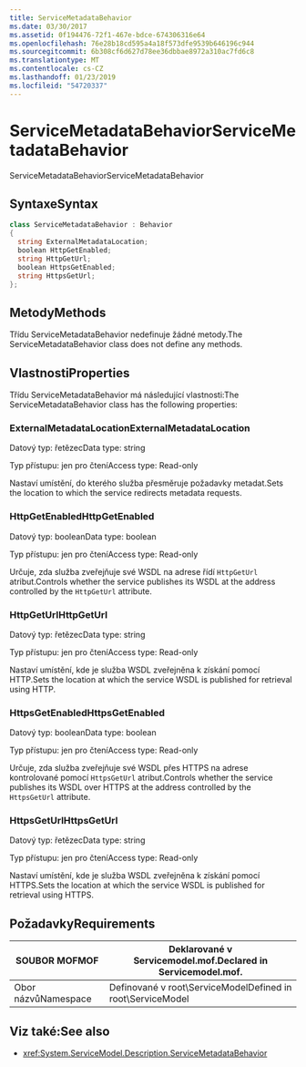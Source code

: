 ```yaml
---
title: ServiceMetadataBehavior
ms.date: 03/30/2017
ms.assetid: 0f194476-72f1-467e-bdce-674306316e64
ms.openlocfilehash: 76e28b18cd595a4a18f573dfe9539b646196c944
ms.sourcegitcommit: 6b308cf6d627d78ee36dbbae8972a310ac7fd6c8
ms.translationtype: MT
ms.contentlocale: cs-CZ
ms.lasthandoff: 01/23/2019
ms.locfileid: "54720337"
---
```

# <a name="servicemetadatabehavior"></a><span data-ttu-id="1837b-102">ServiceMetadataBehavior</span><span class="sxs-lookup"><span data-stu-id="1837b-102">ServiceMetadataBehavior</span></span>
<span data-ttu-id="1837b-103">ServiceMetadataBehavior</span><span class="sxs-lookup"><span data-stu-id="1837b-103">ServiceMetadataBehavior</span></span>  
  
## <a name="syntax"></a><span data-ttu-id="1837b-104">Syntaxe</span><span class="sxs-lookup"><span data-stu-id="1837b-104">Syntax</span></span>  
  
```csharp
class ServiceMetadataBehavior : Behavior  
{  
  string ExternalMetadataLocation;  
  boolean HttpGetEnabled;  
  string HttpGetUrl;  
  boolean HttpsGetEnabled;  
  string HttpsGetUrl;  
};  
```  
  
## <a name="methods"></a><span data-ttu-id="1837b-105">Metody</span><span class="sxs-lookup"><span data-stu-id="1837b-105">Methods</span></span>  
 <span data-ttu-id="1837b-106">Třídu ServiceMetadataBehavior nedefinuje žádné metody.</span><span class="sxs-lookup"><span data-stu-id="1837b-106">The ServiceMetadataBehavior class does not define any methods.</span></span>  
  
## <a name="properties"></a><span data-ttu-id="1837b-107">Vlastnosti</span><span class="sxs-lookup"><span data-stu-id="1837b-107">Properties</span></span>  
 <span data-ttu-id="1837b-108">Třídu ServiceMetadataBehavior má následující vlastnosti:</span><span class="sxs-lookup"><span data-stu-id="1837b-108">The ServiceMetadataBehavior class has the following properties:</span></span>  
  
### <a name="externalmetadatalocation"></a><span data-ttu-id="1837b-109">ExternalMetadataLocation</span><span class="sxs-lookup"><span data-stu-id="1837b-109">ExternalMetadataLocation</span></span>  
 <span data-ttu-id="1837b-110">Datový typ: řetězec</span><span class="sxs-lookup"><span data-stu-id="1837b-110">Data type: string</span></span>  
  
 <span data-ttu-id="1837b-111">Typ přístupu: jen pro čtení</span><span class="sxs-lookup"><span data-stu-id="1837b-111">Access type: Read-only</span></span>  
  
 <span data-ttu-id="1837b-112">Nastaví umístění, do kterého služba přesměruje požadavky metadat.</span><span class="sxs-lookup"><span data-stu-id="1837b-112">Sets the location to which the service redirects metadata requests.</span></span>  
  
### <a name="httpgetenabled"></a><span data-ttu-id="1837b-113">HttpGetEnabled</span><span class="sxs-lookup"><span data-stu-id="1837b-113">HttpGetEnabled</span></span>  
 <span data-ttu-id="1837b-114">Datový typ: boolean</span><span class="sxs-lookup"><span data-stu-id="1837b-114">Data type: boolean</span></span>  
  
 <span data-ttu-id="1837b-115">Typ přístupu: jen pro čtení</span><span class="sxs-lookup"><span data-stu-id="1837b-115">Access type: Read-only</span></span>  
  
 <span data-ttu-id="1837b-116">Určuje, zda služba zveřejňuje své WSDL na adrese řídí `HttpGetUrl` atribut.</span><span class="sxs-lookup"><span data-stu-id="1837b-116">Controls whether the service publishes its WSDL at the address controlled by the `HttpGetUrl` attribute.</span></span>  
  
### <a name="httpgeturl"></a><span data-ttu-id="1837b-117">HttpGetUrl</span><span class="sxs-lookup"><span data-stu-id="1837b-117">HttpGetUrl</span></span>  
 <span data-ttu-id="1837b-118">Datový typ: řetězec</span><span class="sxs-lookup"><span data-stu-id="1837b-118">Data type: string</span></span>  
  
 <span data-ttu-id="1837b-119">Typ přístupu: jen pro čtení</span><span class="sxs-lookup"><span data-stu-id="1837b-119">Access type: Read-only</span></span>  
  
 <span data-ttu-id="1837b-120">Nastaví umístění, kde je služba WSDL zveřejněna k získání pomocí HTTP.</span><span class="sxs-lookup"><span data-stu-id="1837b-120">Sets the location at which the service WSDL is published for retrieval using HTTP.</span></span>  
  
### <a name="httpsgetenabled"></a><span data-ttu-id="1837b-121">HttpsGetEnabled</span><span class="sxs-lookup"><span data-stu-id="1837b-121">HttpsGetEnabled</span></span>  
 <span data-ttu-id="1837b-122">Datový typ: boolean</span><span class="sxs-lookup"><span data-stu-id="1837b-122">Data type: boolean</span></span>  
  
 <span data-ttu-id="1837b-123">Typ přístupu: jen pro čtení</span><span class="sxs-lookup"><span data-stu-id="1837b-123">Access type: Read-only</span></span>  
  
 <span data-ttu-id="1837b-124">Určuje, zda služba zveřejňuje své WSDL přes HTTPS na adrese kontrolované pomocí `HttpsGetUrl` atribut.</span><span class="sxs-lookup"><span data-stu-id="1837b-124">Controls whether the service publishes its WSDL over HTTPS at the address controlled by the `HttpsGetUrl` attribute.</span></span>  
  
### <a name="httpsgeturl"></a><span data-ttu-id="1837b-125">HttpsGetUrl</span><span class="sxs-lookup"><span data-stu-id="1837b-125">HttpsGetUrl</span></span>  
 <span data-ttu-id="1837b-126">Datový typ: řetězec</span><span class="sxs-lookup"><span data-stu-id="1837b-126">Data type: string</span></span>  
  
 <span data-ttu-id="1837b-127">Typ přístupu: jen pro čtení</span><span class="sxs-lookup"><span data-stu-id="1837b-127">Access type: Read-only</span></span>  
  
 <span data-ttu-id="1837b-128">Nastaví umístění, kde je služba WSDL zveřejněna k získání pomocí HTTPS.</span><span class="sxs-lookup"><span data-stu-id="1837b-128">Sets the location at which the service WSDL is published for retrieval using HTTPS.</span></span>  
  
## <a name="requirements"></a><span data-ttu-id="1837b-129">Požadavky</span><span class="sxs-lookup"><span data-stu-id="1837b-129">Requirements</span></span>  
  
|<span data-ttu-id="1837b-130">SOUBOR MOF</span><span class="sxs-lookup"><span data-stu-id="1837b-130">MOF</span></span>|<span data-ttu-id="1837b-131">Deklarované v Servicemodel.mof.</span><span class="sxs-lookup"><span data-stu-id="1837b-131">Declared in Servicemodel.mof.</span></span>|  
|---------|-----------------------------------|  
|<span data-ttu-id="1837b-132">Obor názvů</span><span class="sxs-lookup"><span data-stu-id="1837b-132">Namespace</span></span>|<span data-ttu-id="1837b-133">Definované v root\ServiceModel</span><span class="sxs-lookup"><span data-stu-id="1837b-133">Defined in root\ServiceModel</span></span>|  
  
## <a name="see-also"></a><span data-ttu-id="1837b-134">Viz také:</span><span class="sxs-lookup"><span data-stu-id="1837b-134">See also</span></span>
- <xref:System.ServiceModel.Description.ServiceMetadataBehavior>

